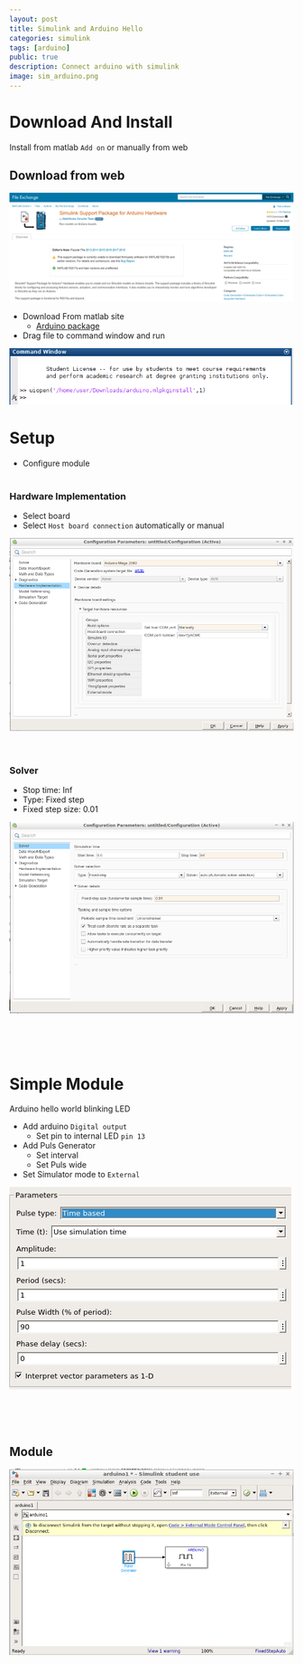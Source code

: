 ```yaml
---
layout: post
title: Simulink and Arduino Hello
categories: simulink
tags: [arduino]
public: true
description: Connect arduino with simulink
image: sim_arduino.png
---
```


# Download And Install
Install from matlab `Add on` or manually from web
## Download from web
![](/images/2020-04-21-12-04-50.png)
- Download From matlab site 
  - [Arduino package](https://www.mathworks.com/matlabcentral/fileexchange/40312-simulink-support-package-for-arduino-hardware)
- Drag file to command window and run
  
![](/images/2020-04-21-11-37-51.png)


# Setup
- Configure module
&nbsp;  
&nbsp;  
### Hardware Implementation
- Select board
- Select `Host board connection` automatically or manual

![](/images/2020-04-21-12-19-48.png)
&nbsp;  
&nbsp;  
### Solver
- Stop time: Inf
- Type: Fixed step
- Fixed step size: 0.01

![](/images/2020-04-21-12-22-41.png)

&nbsp;  
&nbsp;  
&nbsp;  
# Simple Module
Arduino hello world blinking LED


- Add arduino `Digital output`
  - Set pin to internal LED `pin 13`
- Add Puls Generator
  - Set interval
  - Set Puls wide
- Set Simulator mode to `External`
  
![](/images/2020-04-21-14-17-09.png)

&nbsp;  
&nbsp;  
&nbsp;  
## Module

![](/images/2020-04-21-14-13-18.png)
